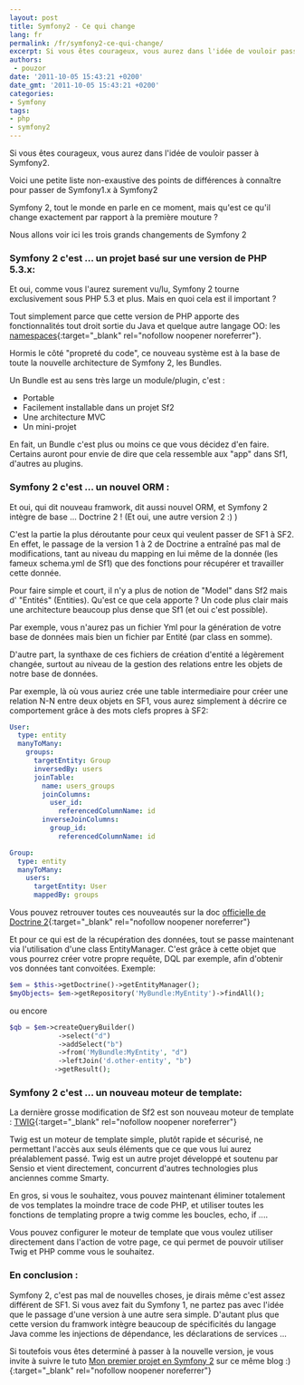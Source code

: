 ```yaml
---
layout: post
title: Symfony2 - Ce qui change
lang: fr
permalink: /fr/symfony2-ce-qui-change/
excerpt: Si vous êtes courageux, vous aurez dans l'idée de vouloir passer à Symfony2.
authors:
 - pouzor
date: '2011-10-05 15:43:21 +0200'
date_gmt: '2011-10-05 15:43:21 +0200'
categories:
- Symfony
tags:
- php
- symfony2
---
```


Si vous êtes courageux, vous aurez dans l'idée de vouloir passer à Symfony2.

Voici une petite liste non-exaustive des points de différences à connaître pour passer de Symfony1.x à Symfony2

Symfony 2, tout le monde en parle en ce moment, mais qu'est ce qu'il change exactement par rapport à la première mouture ?

Nous allons voir ici les trois grands changements de Symfony 2

### Symfony 2 c'est ... un projet basé sur une version de PHP 5.3.x:

Et oui, comme vous l'aurez surement vu/lu, Symfony 2 tourne exclusivement sous PHP 5.3 et plus. Mais en quoi cela est il important ?

Tout simplement parce que cette version de PHP apporte des fonctionnalités tout droit sortie du Java et quelque autre langage OO: les [namespaces](http://www.journaldunet.com/developpeur/php/tutoriel-pratique/chargement-automatique-de-classes-avance-avec-php-5/php-5-3-et-les-namespaces-pour-simplifier-tout-ca.shtml "Namespaces : Kesako ?"){:target="_blank" rel="nofollow noopener noreferrer"}.

Hormis le côté "propreté du code", ce nouveau système est à la base de toute la nouvelle architecture de Symfony 2, les Bundles.

Un Bundle est au sens très large un module/plugin, c'est :

-   Portable
-   Facilement installable dans un projet Sf2
-   Une architecture MVC
-   Un mini-projet

En fait, un Bundle c'est plus ou moins ce que vous décidez d'en faire. Certains auront pour envie de dire que cela ressemble aux "app" dans Sf1, d'autres au plugins.

### Symfony 2 c'est ... un nouvel ORM :

Et oui, qui dit nouveau framwork, dit aussi nouvel ORM, et Symfony 2 intègre de base ... Doctrine 2 ! (Et oui, une autre version 2 :) )

C'est la partie la plus déroutante pour ceux qui veulent passer de SF1 à SF2. En effet, le passage de la version 1 à 2 de Doctrine a entraîné pas mal de modifications, tant au niveau du mapping en lui même de la donnée (les fameux schema.yml de Sf1) que des fonctions pour récupérer et travailler cette donnée.

Pour faire simple et court, il n'y a plus de notion de "Model" dans Sf2 mais d' "Entités" (Entities). Qu'est ce que cela apporte ? Un code plus clair mais une architecture beaucoup plus dense que Sf1 (et oui c'est possible).

Par exemple, vous n'aurez pas un fichier Yml pour la génération de votre base de données mais bien un fichier par Entité (par class en somme).

D'autre part, la synthaxe de ces fichiers de création d'entité a légèrement changée, surtout au niveau de la gestion des relations entre les objets de notre base de données.

Par exemple, là où vous auriez crée une table intermediaire pour créer une relation N-N entre deux objets en SF1, vous aurez simplement à décrire ce comportement grâce à des mots clefs propres à SF2:

```yaml
User:
  type: entity
  manyToMany:
    groups:
      targetEntity: Group
      inversedBy: users
      joinTable:
        name: users_groups
        joinColumns:
          user_id:
            referencedColumnName: id
        inverseJoinColumns:
          group_id:
            referencedColumnName: id
```

```yaml
Group:
  type: entity
  manyToMany:
    users:
      targetEntity: User
      mappedBy: groups
```

Vous pouvez retrouver toutes ces nouveautés sur la doc [officielle de Doctrine 2](http://www.doctrine-project.org/docs/orm/2.1/en/reference/association-mapping.html "Doctrine2 - Mapping Relation"){:target="_blank" rel="nofollow noopener noreferrer"}

Et pour ce qui est de la récupération des données, tout se passe maintenant via l'utilisation d'une class EntityManager. C'est grâce à cette objet que vous pourrez créer votre propre requête, DQL par exemple, afin d'obtenir vos données tant convoitées. Exemple:

```php
$em = $this->getDoctrine()->getEntityManager();
$myObjects= $em->getRepository('MyBundle:MyEntity')->findAll();
```

ou encore

```php
$qb = $em->createQueryBuilder()
            ->select("d")
            ->addSelect("b")
            ->from('MyBundle:MyEntity', "d")
            ->leftJoin('d.other-entity', "b")
           ->getResult();
```

### Symfony 2 c'est ... un nouveau moteur de template:

La dernière grosse modification de Sf2 est son nouveau moteur de template : [TWIG](http://twig.sensiolabs.org/ "Twig"){:target="_blank" rel="nofollow noopener noreferrer"}

Twig est un moteur de template simple, plutôt rapide et sécurisé, ne permettant l'accès aux seuls éléments que ce que vous lui aurez préalablement passé. Twig est un autre projet développé et soutenu par Sensio et vient directement, concurrent d'autres technologies plus anciennes comme Smarty.

En gros, si vous le souhaitez, vous pouvez maintenant éliminer totalement de vos templates la moindre trace de code PHP, et utiliser toutes les fonctions de templating propre a twig comme les boucles, echo, if ....

Vous pouvez configurer le moteur de template que vous voulez utiliser directement dans l'action de votre page, ce qui permet de pouvoir utiliser Twig et PHP comme vous le souhaitez.

### En conclusion :

Symfony 2, c'est pas mal de nouvelles choses, je dirais même c'est assez différent de SF1. Si vous avez fait du Symfony 1, ne partez pas avec l'idée que le passage d'une version à une autre sera simple. D'autant plus que cette version du framwork intègre beaucoup de spécificités du langage Java comme les injections de dépendance, les déclarations de services ...

Si toutefois vous êtes determiné à passer à la nouvelle version, je vous invite à suivre le tuto [Mon premier projet en Symfony 2](http://clycks.fr/2011/10/449-mon-premier-projet-en-symfony2 "Mon premier projet en Symfony2") sur ce même blog :){:target="_blank" rel="nofollow noopener noreferrer"}
